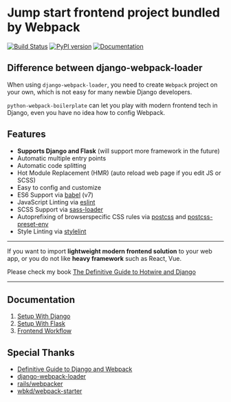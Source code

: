 # Jump start frontend project bundled by Webpack

[![Build Status](https://github.com/AccordBox/python-webpack-boilerplate/actions/workflows/ci.yml/badge.svg?branch=master)](https://github.com/AccordBox/python-webpack-boilerplate/actions/workflows/ci.yml)
[![PyPI version](https://badge.fury.io/py/python-webpack-boilerplate.svg)](https://badge.fury.io/py/python-webpack-boilerplate)
[![Documentation](https://img.shields.io/badge/Documentation-link-green.svg)](https://python-webpack-boilerplate.rtfd.io/)

## Difference between django-webpack-loader

When using `django-webpack-loader`, you need to create `Webpack` project on your own, which is not easy for many newbie Django developers.

`python-webpack-boilerplate` can let you play with modern frontend tech in Django, even you have no idea how to config Webpack.

## Features

- **Supports Django and Flask** (will support more framework in the future)
- Automatic multiple entry points
- Automatic code splitting
- Hot Module Replacement (HMR) (auto reload web page if you edit JS or SCSS)
- Easy to config and customize
- ES6 Support via [babel](https://babeljs.io/) (v7)
- JavaScript Linting via [eslint](https://eslint.org/)
- SCSS Support via [sass-loader](https://github.com/jtangelder/sass-loader)
- Autoprefixing of browserspecific CSS rules via [postcss](https://postcss.org/) and [postcss-preset-env](https://github.com/csstools/postcss-preset-env)
- Style Linting via [stylelint](https://stylelint.io/)

----

If you want to import **lightweight modern frontend solution** to your web app, or you do not like **heavy framework** such as React, Vue.

Please check my book [The Definitive Guide to Hotwire and Django](https://leanpub.com/hotwire-django)

----

## Documentation

1. [Setup With Django](https://python-webpack-boilerplate.readthedocs.io/en/latest/setup_with_django/)
1. [Setup With Flask](https://python-webpack-boilerplate.readthedocs.io/en/latest/setup_with_flask/)
1. [Frontend Workflow](https://python-webpack-boilerplate.readthedocs.io/en/latest/frontend/)

## Special Thanks

* [Definitive Guide to Django and Webpack](https://www.accordbox.com/blog/definitive-guide-django-and-webpack/)
* [django-webpack-loader](https://github.com/owais/django-webpack-loader)
* [rails/webpacker](https://github.com/rails/webpacker)
* [wbkd/webpack-starter](https://github.com/wbkd/webpack-starter)
